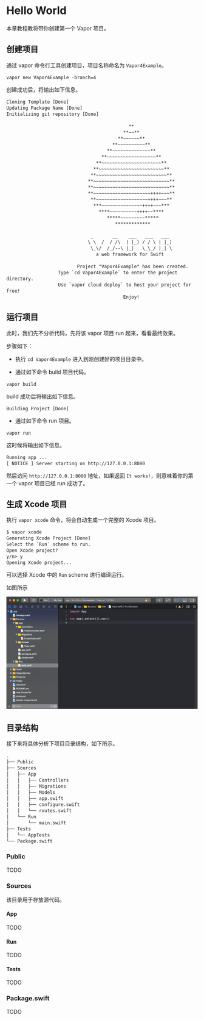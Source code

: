 # Hello World

本章教程教将带你创建第一个 Vapor 项目。

## 创建项目

通过 vapor 命令行工具创建项目，项目名称命名为 ```Vapor4Example```。

```
vapor new Vapor4Example -branch=4
```

创建成功后，将输出如下信息。

```
Cloning Template [Done]
Updating Package Name [Done]
Initializing git repository [Done]

		                                     **
		                                   **~~**
		                                 **~~~~~~**
		                               **~~~~~~~~~~**
		                             **~~~~~~~~~~~~~~**
		                           **~~~~~~~~~~~~~~~~~~**
		                         **~~~~~~~~~~~~~~~~~~~~~~**
		                        **~~~~~~~~~~~~~~~~~~~~~~~~**
		                       **~~~~~~~~~~~~~~~~~~~~~~~~~~**
		                      **~~~~~~~~~~~~~~~~~~~~~~~~~~~~**
		                      **~~~~~~~~~~~~~~~~~~~~~~~~~~~~**
		                      **~~~~~~~~~~~~~~~~~~~~~++++~~~**
		                       **~~~~~~~~~~~~~~~~~~~++++~~~**
		                        ***~~~~~~~~~~~~~~~++++~~~***
		                          ****~~~~~~~~~~++++~~****
		                             *****~~~~~~~~~*****
		                                *************
		                       
		                       _       __    ___   ___   ___
		                      \ \  /  / /\  | |_) / / \ | |_)
		                       \_\/  /_/--\ |_|   \_\_/ |_| \
		                         a web framework for Swift

		                  Project "Vapor4Example" has been created.
		           Type `cd Vapor4Example` to enter the project directory.
		           Use `vapor cloud deploy` to host your project for free!
		                                   Enjoy!
```

## 运行项目

此时，我们先不分析代码，先将该 vapor 项目 run 起来，看看最终效果。

步骤如下：

* 执行 ```cd Vapor4Example``` 进入到刚创建好的项目目录中。

* 通过如下命令 build 项目代码。

```
vapor build
```

build 成功后将输出如下信息。

```
Building Project [Done]
```

* 通过如下命令 run 项目。

```
vapor run
```

这时候将输出如下信息。

```
Running app ...
[ NOTICE ] Server starting on http://127.0.0.1:8080
```

然后访问 ```http://127.0.0.1:8080``` 地址，如果返回 ```It works!```，则意味着你的第一个 vapor 项目已经 run 成功了。

## 生成 Xcode 项目

执行 ```vapor xcode``` 命令，将会自动生成一个完整的 Xcode 项目。

```
$ vapor xcode
Generating Xcode Project [Done]
Select the `Run` scheme to run.
Open Xcode project?
y/n> y
Opening Xcode project...
```

可以选择 Xcode 中的 ```Run``` scheme 进行编译运行。

如图所示

![xcode](img/xcode.png)

## 目录结构

接下来将具体分析下项目目录结构，如下所示。


```
.
├── Public
├── Sources
│   ├── App
│   │   ├── Controllers
│   │   ├── Migrations
│   │   ├── Models
│   │   ├── app.swift
│   │   ├── configure.swift
│   │   └── routes.swift
│   └── Run
│       └── main.swift
├── Tests
│   └── AppTests
└── Package.swift
```

### Public

TODO

### Sources

该目录用于存放源代码。

#### App

TODO

#### Run

TODO

#### Tests

TODO

### Package.swift

TODO